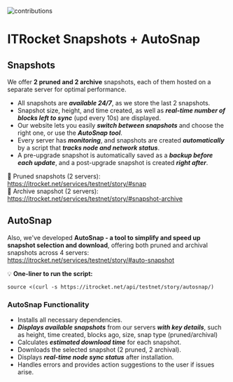 ![contributions](https://github.com/user-attachments/assets/01ca1596-ef9f-4def-9f65-e8978b96a338)
# ITRocket Snapshots + AutoSnap
## Snapshots 
We offer **2 pruned and 2 archive** snapshots, each of them hosted on a separate server for optimal performance.
- All snapshots are _**available 24/7**_, as we store the last 2 snapshots.
- Snapshot size, height, and time created, as well as _**real-time number of blocks left to sync**_ (upd every 10s) are displayed.
- Our website lets you easily _**switch between snapshots**_ and choose the right one, or use the _**AutoSnap tool**_.
- Every server has _**monitoring**_, and snapshots are created **_automatically_** by a script that _**tracks node and network status**_.
- A pre-upgrade snapshot is automatically saved as a _**backup before each update**_, and a post-upgrade snapshot is created _**right after**_.

🔗 Pruned snapshots (2 servers): https://itrocket.net/services/testnet/story/#snap  
🔗 Archive snapshot (2 servers): https://itrocket.net/services/testnet/story/#snapshot-archive

## AutoSnap
Also, we've developed **AutoSnap - a tool to simplify and speed up snapshot selection and download**, offering both pruned and archival snapshots across 4 servers: https://itrocket.net/services/testnet/story/#auto-snapshot

:bulb: **One-liner to run the script:**
~~~
source <(curl -s https://itrocket.net/api/testnet/story/autosnap/)
~~~

### **AutoSnap Functionality**
- Installs all necessary dependencies.
- ***Displays available snapshots*** from our servers ***with key details***, such as height, time created, blocks ago, size, snap type (pruned/archival)
- Calculates ***estimated download time*** for each snapshot.
- Downloads the selected snapshot (2 pruned, 2 archival).
- Displays ***real-time node sync status*** after installation.
- Handles errors and provides action suggestions to the user if issues arise.
